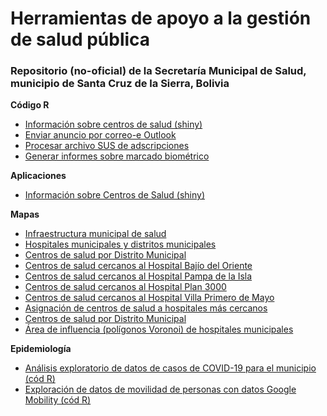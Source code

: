 # Herramientas de apoyo a la gestión de salud pública

### Repositorio (no-oficial) de la Secretaría Municipal de Salud, municipio de Santa Cruz de la Sierra, Bolivia




**Código R**
- [Información sobre centros de salud (shiny)](centros_salud/aplic/consulta_CS.R)
- [Enviar anuncio por correo-e Outlook](automat/enviar_correoe_varent.R)
- [Procesar archivo SUS de adscripciones](automat/generar_informe_mespasado.R)
- [Generar informes sobre marcado biométrico](automat/zafiro_marcado_xls_rango_todo_varent.R)

**Aplicaciones**
- [Información sobre Centros de Salud (shiny)](https://yoviajo.shinyapps.io/scz_info_cs/)

**Mapas**
- [Infraestructura municipal de salud](mapas/mapa_base_H2N_y_RdS_formato_grande.png)
- [Hospitales municipales y distritos municipales](mapas/mapa_hospitales_municipales_DMs.png)
- [Centros de salud por Distrito Municipal](mapas/redes/x_distrito/)
- [Centros de salud cercanos al Hospital Bajío del Oriente](mapas/centros_salud_cercanos_HMBO.png)
- [Centros de salud cercanos al Hospital Pampa de la Isla](mapas/centros_salud_cercanos_HMPI.png)
- [Centros de salud cercanos al Hospital Plan 3000](mapas/centros_salud_cercanos_HMP3K.png)
- [Centros de salud cercanos al Hospital Villa Primero de Mayo](mapas/centros_salud_cercanos_HMVPM.png)
- [Asignación de centros de salud a hospitales más cercanos](mapas/distancia_eje_CS-H2N.png)
- [Centros de salud por Distrito Municipal](mapas/redes/x_distrito/)
- [Área de influencia (polígonos Voronoi) de hospitales municipales](mapas/H2N_polig_voronoi_munic.png)

**Epidemiología**
- [Análisis exploratorio de datos de casos de COVID-19 para el municipio (cód R)](epidem/01/)
- [Exploración de datos de movilidad de personas con datos Google Mobility (cód R)](epidem/02/)